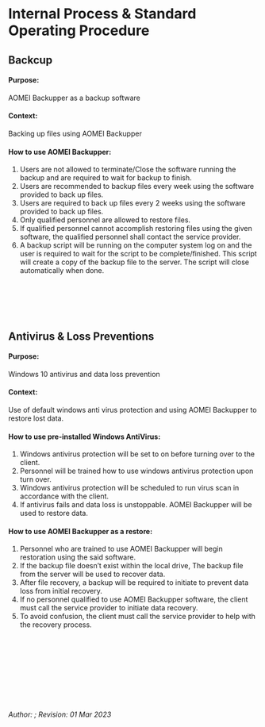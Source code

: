 # Internal Process & Standard Operating Procedure

## Backcup


#### Purpose:
AOMEI Backupper as a backup software


#### Context:
Backing up files using AOMEI Backupper


#### How to use AOMEI Backupper:

1. Users are not allowed to terminate/Close the software running the backup and are required to wait for backup to finish. 
2. Users are recommended to backup files every week using the software provided to back up files.
3. Users are required to back up files every 2 weeks using the software provided to back up files.
4. Only qualified personnel are allowed to restore files.
5. If qualified personnel cannot accomplish restoring files using the given software, the qualified personnel shall contact the service provider.
6. A backup script will be running on the computer system log on and the user is required to wait for the script to be complete/finished. This script will create a copy of the backup file to the server. The script will close automatically when done.

<br />
<br />
<br />
<br />


## Antivirus & Loss Preventions

#### Purpose:
Windows 10 antivirus and data loss prevention

#### Context:
Use of default windows anti virus protection and using AOMEI Backupper to restore lost data.

#### How to use pre-installed Windows AntiVirus:

1. Windows antivirus protection will be set to on before turning over to the client. 
2. Personnel will be trained how to use windows antivirus protection upon turn over.
3. Windows antivirus protection will be scheduled to run virus scan in accordance with the client.
4. If antivirus fails and data loss is unstoppable. AOMEI Backupper will be used to restore data.

#### How to use AOMEI Backupper as a restore:

1. Personnel who are trained to use AOMEI Backupper will begin restoration using the said software. 
2. If the backup file doesn’t exist within the local drive, The backup file from the server will be used to recover data.
3. After file recovery, a backup will be required to initiate to prevent data loss from initial recovery.
4. If no personnel qualified to use AOMEI Backupper software, the client must call the service provider to initiate data recovery.
5. To avoid confusion, the client must call the service provider to help with the recovery process.


<br />
<br />
<br />
<br />
<br />
<br />
<br />
<br />

*Author: ; Revision: 01 Mar 2023*

